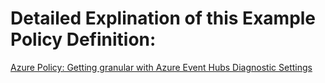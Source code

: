 # Detailed Explination of this Example Policy Definition:
[Azure Policy: Getting granular with Azure Event Hubs Diagnostic Settings]()
